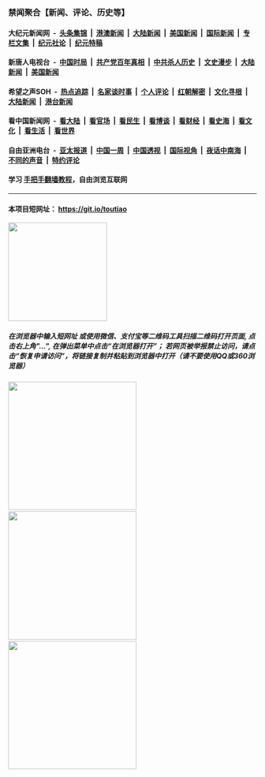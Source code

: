 ### 禁闻聚合【新闻、评论、历史等】

#### 大纪元新闻网 &nbsp;-&nbsp; [头条集锦](indexes/E头条集锦.md?t=02081702) &nbsp;|&nbsp; [港澳新闻](indexes/E港澳新闻.md?t=02081702)  &nbsp;|&nbsp; [大陆新闻](indexes/E大陆新闻.md?t=02081702) &nbsp;|&nbsp; [美国新闻](indexes/E美国新闻.md?t=02081702) &nbsp;|&nbsp; [国际新闻](indexes/E国际新闻.md?t=02081702) &nbsp;|&nbsp; [专栏文集](indexes/E专栏文集.md?t=02081702) &nbsp;|&nbsp; [纪元社论](indexes/E纪元社论.md?t=02081702) &nbsp;|&nbsp; [纪元特稿](indexes/E纪元特稿.md?t=02081702) 

#### 新唐人电视台 &nbsp;-&nbsp; [中国时局](indexes/N中国时局.md?t=02081702) &nbsp;|&nbsp; [共产党百年真相](indexes/N共产党百年真相.md?t=02081702) &nbsp;|&nbsp; [中共杀人历史](indexes/N中共杀人历史.md?t=02081702) &nbsp;|&nbsp; [文史漫步](indexes/N文史漫步.md?t=02081702) &nbsp;|&nbsp; [大陆新闻](indexes/N大陆新闻.md?t=02081702) &nbsp;|&nbsp; [美国新闻](indexes/N美国新闻.md?t=02081702)

#### 希望之声SOH &nbsp;-&nbsp; [热点追踪](indexes/H热点追踪.md?t=02081702) &nbsp;|&nbsp; [名家谈时事](indexes/H名家谈时事.md?t=02081702) &nbsp;|&nbsp; [个人评论](indexes/H个人评论.md?t=02081702)  &nbsp;|&nbsp; [红朝解密](indexes/H红朝解密.md?t=02081702) &nbsp;|&nbsp; [文化寻根](indexes/H文化寻根.md?t=02081702) &nbsp;|&nbsp; [大陆新闻](indexes/H大陆新闻.md?t=02081702) &nbsp;|&nbsp; [港台新闻](indexes/H港台新闻.md?t=02081702)

#### 看中国新闻网 &nbsp;-&nbsp; [看大陆](indexes/S看大陆.md?t=02081702) &nbsp;|&nbsp; [看官场](indexes/S看官场.md?t=02081702) &nbsp;|&nbsp; [看民生](indexes/S看民生.md?t=02081702)  &nbsp;|&nbsp; [看博谈](indexes/S看博谈.md?t=02081702) &nbsp;|&nbsp; [看财经](indexes/S看财经.md?t=02081702) &nbsp;|&nbsp; [看史海](indexes/S看史海.md?t=02081702) &nbsp;|&nbsp; [看文化](indexes/S看文化.md?t=02081702) &nbsp;|&nbsp; [看生活](indexes/S看生活.md?t=02081702) &nbsp;|&nbsp; [看世界](indexes/S看世界.md?t=02081702)

#### 自由亚洲电台 &nbsp;-&nbsp; [亚太报道](indexes/R亚太报道.md?t=02081702) &nbsp;|&nbsp; [中国一周](indexes/R中国一周.md?t=02081702) &nbsp;|&nbsp; [中国透视](indexes/R中国透视.md?t=02081702)  &nbsp;|&nbsp; [国际视角](indexes/R国际视角.md?t=02081702) &nbsp;|&nbsp; [夜话中南海](indexes/R夜话中南海.md?t=02081702) &nbsp;|&nbsp; [不同的声音](indexes/R不同的声音.md?t=02081702) &nbsp;|&nbsp; [特约评论](indexes/R特约评论.md?t=02081702)

#### 学习 [手把手翻墙教程](https://github.com/gfw-breaker/guides/wiki)，自由浏览互联网

----

#### 本项目短网址： https://git.io/toutiao
<img src="https://raw.githubusercontent.com/gfw-breaker/banned-news/master/scripts/img/qr.png" width="200px"/>  

##### 在浏览器中输入短网址 或使用微信、支付宝等二维码工具扫描二维码打开页面, 点击右上角"...", 在弹出菜单中点击“在浏览器打开”； 若网页被举报禁止访问，请点击“恢复申请访问”，将链接复制并粘贴到浏览器中打开（请不要使用QQ或360浏览器）

<img src="https://raw.githubusercontent.com/gfw-breaker/banned-news/master/scripts/img/1.png" width="260px"/> &nbsp; <img src="https://raw.githubusercontent.com/gfw-breaker/banned-news/master/scripts/img/2.png" width="260px"/> &nbsp; <img src="https://raw.githubusercontent.com/gfw-breaker/banned-news/master/scripts/img/3.png" width="260px"/>
